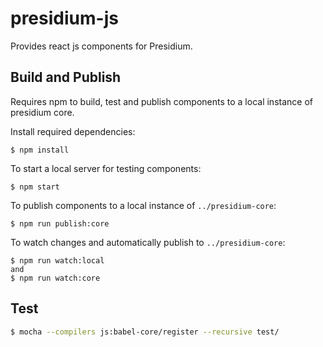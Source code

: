 # presidium-js

Provides react js components for Presidium. 

## Build and Publish

Requires npm to build, test and publish components to a local instance of presidium core.

Install required dependencies:

```
$ npm install
```

To start a local server for testing components:

```
$ npm start
```

To publish components to a local instance of `../presidium-core`:

```
$ npm run publish:core
```

To watch changes and automatically publish to `../presidium-core`:

```
$ npm run watch:local
and
$ npm run watch:core
```

## Test

```bash
$ mocha --compilers js:babel-core/register --recursive test/
```
